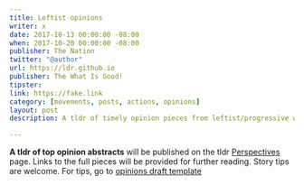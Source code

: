 ```yaml
---
title: Leftist opinions
writer: x
date: 2017-10-13 00:00:00 -08:00
when: 2017-10-20 00:00:00 -08:00
publisher: The Nation
twitter: "@author"
url: https://ldr.github.io
publisher: The What Is Good!
tipster:
link: https://fake.link
category: [movements, posts, actions, opinions]
layout: post
description: A tldr of timely opinion pieces from leftist/progressive writers

---
```


**A tldr of top opinion abstracts** will be published on the tldr [Perspectives](https://tldr.gihtub.io/opinions) page. Links to the full pieces will be provided for further reading.
Story tips are welcome. For tips, go to [opinions draft template](https://github.com/whatisgood/tldr.github.io/edit/master/_drafts/YYYY-MM-DD-TEMPLATE-TITLE-opinions.md)
 

